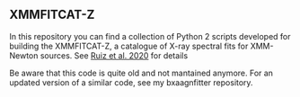 XMMFITCAT-Z
-----------
In this repository you can find a collection of Python 2 scripts developed for building the XMMFITCAT-Z, a catalogue of X-ray spectral fits for XMM-Newton sources. See [Ruiz et al. 2020]() for details

Be aware that this code is quite old and not mantained anymore. For an updated version of a similar code, see my bxaagnfitter repository.
